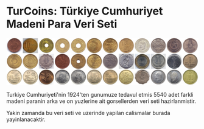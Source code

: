 # TurCoins: Türkiye Cumhuriyet Madeni Para Veri Seti

![image](https://github.com/hsyntemiz/TurCoins/blob/main/Image/3xv3data.jpg)

Turkiye Cumhuriyeti'nin 1924'ten gunumuze tedavul etmis 5540 adet farkli madeni paranin arka ve on yuzlerine ait gorsellerden veri seti hazirlanmistir.


Yakin zamanda bu veri seti ve uzerinde yapilan calismalar burada yayinlanacaktir.
